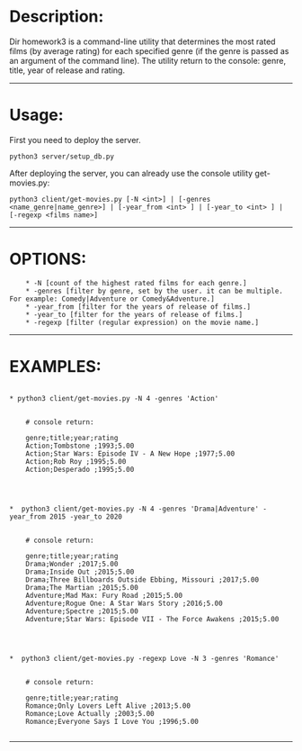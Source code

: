 # **Description:**

Dir homework3 is a command-line utility that determines the most rated films (by average rating) for each specified genre (if the genre is passed as an argument of the command line).
The utility return to the console: genre, title, year of release and rating.

***

# **Usage:**


First you need to deploy the server.

```
python3 server/setup_db.py
```

After deploying the server, you can already use the console utility get-movies.py:

```
python3 client/get-movies.py [-N <int>] | [-genres <name_genre|name_genre>] | [-year_from <int> ] | [-year_to <int> ] | [-regexp <films name>]
```

***

# **OPTIONS:**


```
    * -N [count of the highest rated films for each genre.]
    * -genres [filter by genre, set by the user. it can be multiple. For example: Comedy|Adventure or Comedy&Adventure.]
    * -year_from [filter for the years of release of films.]
    * -year_to [filter for the years of release of films.]
    * -regexp [filter (regular expression) on the movie name.]
```


***

# **EXAMPLES:**

```

* python3 client/get-movies.py -N 4 -genres 'Action'


    # console return:

    genre;title;year;rating
    Action;Tombstone ;1993;5.00
    Action;Star Wars: Episode IV - A New Hope ;1977;5.00
    Action;Rob Roy ;1995;5.00
    Action;Desperado ;1995;5.00




*  python3 client/get-movies.py -N 4 -genres 'Drama|Adventure' -year_from 2015 -year_to 2020


    # console return:

    genre;title;year;rating
    Drama;Wonder ;2017;5.00
    Drama;Inside Out ;2015;5.00
    Drama;Three Billboards Outside Ebbing, Missouri ;2017;5.00
    Drama;The Martian ;2015;5.00
    Adventure;Mad Max: Fury Road ;2015;5.00
    Adventure;Rogue One: A Star Wars Story ;2016;5.00
    Adventure;Spectre ;2015;5.00
    Adventure;Star Wars: Episode VII - The Force Awakens ;2015;5.00




*  python3 client/get-movies.py -regexp Love -N 3 -genres 'Romance'


    # console return:

    genre;title;year;rating
    Romance;Only Lovers Left Alive ;2013;5.00
    Romance;Love Actually ;2003;5.00
    Romance;Everyone Says I Love You ;1996;5.00


```

***